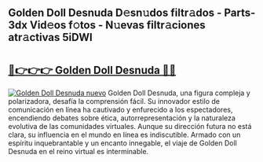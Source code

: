 ## Golden Doll Desnuda D𝚎sn𝚞dos filtr𝚊dos - Parts-3dx Vid𝚎os f𝚘tos - N𝚞evas filtr𝚊ciones atr𝚊ctivas 5iDWI

# <h2><a href="http://mb0abg.tromn.icu/?c=Golden+Doll+Desnuda">🔗👉👉👉 Golden Doll Desnuda 🔗🔗</a></h2>

[![Golden Doll Desnuda nuevo](https://i.imgur.com/pEAQMta.gif)](http://mb0abg.tromn.icu/?c=Golden+Doll+Desnuda)
Golden Doll Desnuda, una figura compleja y polarizadora, desafía la comprensión fácil. Su innovador estilo de comunicación en línea ha cautivado y enfurecido a los espectadores, encendiendo debates sobre ética, autorrepresentación y la naturaleza evolutiva de las comunidades virtuales. Aunque su dirección futura no está clara, su influencia en el mundo en línea es indiscutible. Armado con un espíritu inquebrantable y un encanto innegable, el viaje de Golden Doll Desnuda en el reino virtual es interminable.
